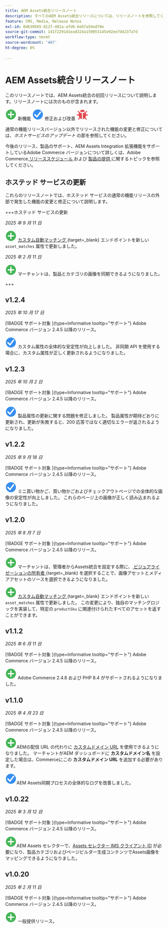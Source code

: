 ```yaml
---
title: AEM Assets統合リリースノート
description: すべてのAEM Assets統合リリースについては、リリースノートを参照してください。
feature: CMS, Media, Release Notes
exl-id: 0d639565-812f-481a-afd6-6e6fa54ed70e
source-git-commit: 141f2291d1ead324a159053145e92ee7d4237a7d
workflow-type: tm+mt
source-wordcount: '467'
ht-degree: 0%

---
```


# AEM Assets統合リリースノート

このリリースノートでは、AEM Assets統合の初回リリースについて説明します。リリースノートには次のものが含まれます。

![ 新機能 ](../assets/new.svg) 新機能
![ 修正された問題 ](../assets/fix.svg) 修正および改善
![ 既知の問題 ](../assets/bug.svg)

通常の機能リリースバージョン以外でリリースされた機能の変更と修正については、_ホストサービスのアップデート_ の節を参照してください。

今後のリリース、製品のサポート、AEM Assets Integration 拡張機能をサポートしているAdobe Commerce バージョンについて詳しくは、Adobe Commerce[ リリーススケジュール ](https://experienceleague.adobe.com/en/docs/commerce-operations/release/planning/schedule) および [ 製品の提供 ](https://experienceleague.adobe.com/en/docs/commerce-operations/release/product-availability) に関するトピックを参照してください。

## ホステッド サービスの更新

これらのリリースノートでは、ホステッド サービスの通常の機能リリースの外部で発生した機能の変更と修正について説明します。

+++ホステッド サービスの更新

_2025 年 9 月 11 日_

![ 新しい問題 ](../assets/new.svg) [ カスタム自動マッチング ](https://experienceleague.adobe.com/en/docs/commerce/aem-assets-integration/synchronize/custom-match){target=_blank} エンドポイントを新しい `asset_matches` 属性で更新しました。

_2025 年 2 月 11 日_

![ 新しい問題 ](../assets/new.svg) マーチャントは、製品とカテゴリの画像を同期できるようになりました。

+++

## v1.2.4

_2025 年 10 月 17 日_

[!BADGE  サポート対象 ]{type=Informative tooltip="サポート"} Adobe Commerce バージョン 2.4.5 以降のリリース。

![ 問題を修正 ](../assets/fix.svg)<!-- Issue ACAP-1155 --> カスタム属性の全体的な安定性が向上しました。 非同期 API を使用する場合に、カスタム属性が正しく更新されるようになりました。

## v1.2.3

_2025 年 10 月 2 日_

[!BADGE  サポート対象 ]{type=Informative tooltip="サポート"} Adobe Commerce バージョン 2.4.5 以降のリリース。

![ 修正された問題 ](../assets/fix.svg)<!-- Issue ACAP-1135 --> 製品属性の更新に関する問題を修正しました。 製品属性が期待どおりに更新され、更新が失敗すると、200 応答ではなく適切なエラーが返されるようになりました。

## v1.2.2

_2025 年 9 月 18 日_

[!BADGE  サポート対象 ]{type=Informative tooltip="サポート"} Adobe Commerce バージョン 2.4.5 以降のリリース。

![ 問題を修正 ](../assets/fix.svg)<!-- Issue ACAP-1110 --> ミニ買い物かご、買い物かごおよびチェックアウトページでの全体的な画像の安定性が向上しました。 これらのページ上の画像が正しく読み込まれるようになりました。

## v1.2.0

_2025 年 8 月 7 日_

[!BADGE  サポート対象 ]{type=Informative tooltip="サポート"} Adobe Commerce バージョン 2.4.5 以降のリリース。

![ 新しい問題 ](../assets/new.svg)<!-- Issue ACAP-1018 --> マーチャントは、管理者からAssets統合を設定する際に、[ ビジュアライゼーションの所有者 ](https://experienceleague.adobe.com/en/docs/commerce/aem-assets-integration/get-started/setup-synchronization){target=_blank} を選択することで、画像アセットとメディアアセットのソースを選択できるようになりました。

![ 新しい問題 ](../assets/new.svg)<!-- Issue ACAP-1078 --> [ カスタム自動マッチング ](https://experienceleague.adobe.com/en/docs/commerce/aem-assets-integration/synchronize/custom-match){target=_blank} エンドポイントを新しい `asset_matches` 属性で更新しました。 この変更により、独自のマッチングロジックを実装して、特定の `productSku` に関連付けられたすべてのアセットを返すことができます。

## v1.1.2

_2025 年 6 月 11 日_

[!BADGE  サポート対象 ]{type=Informative tooltip="サポート"} Adobe Commerce バージョン 2.4.5 以降のリリース。

![ 新規問題 ](../assets/new.svg)<!-- Issue ACAP-1041 --> Adobe Commerce 2.4.8 および PHP 8.4 がサポートされるようになりました。

## v1.1.0

_2025 年 4 月 23 日_

[!BADGE  サポート対象 ]{type=Informative tooltip="サポート"} Adobe Commerce バージョン 2.4.5 以降のリリース。

![ 新しい問題 ](../assets/new.svg)<!-- Issue ACAP-955 -->AEMの配信 URL の代わりに [ カスタムドメイン URL](https://experienceleague.adobe.com/en/docs/commerce/aem-assets-integration/get-started/setup-synchronization#optional-configure-the-custom-domain-url) を使用できるようになりました。 マーチャントがAEM ダッシュボードに **カスタムドメイン名** を設定した場合は、Commerceにこの **カスタムドメイン URL** を追加する必要があります。

![ 問題を修正 ](../assets/fix.svg)<!-- Issue ACAP-987 -->AEM Assets同期プロセスの全体的なログを改善しました。

## v1.0.22

_2025 年 3 月 12 日_

[!BADGE  サポート対象 ]{type=Informative tooltip="サポート"} Adobe Commerce バージョン 2.4.5 以降のリリース。

![ 新しい問題 ](../assets/new.svg)<!-- Issue ACAP-xx -->AEM Assets セレクターで、[Assets セレクター IMS クライアント ID](https://experienceleague.adobe.com/en/docs/commerce/aem-assets-integration/get-started/setup-synchronization) が必要になり、製品カテゴリおよびページビルダー生成コンテンツでAssets画像をマッピングできるようになりました。

## v1.0.20

_2025 年 2 月 11 日_

[!BADGE  サポート対象 ]{type=Informative tooltip="サポート"} Adobe Commerce バージョン 2.4.5 以降のリリース。

![ 新規 ](../assets/new.svg)<!-- Issue ACAP-xx --> 一般提供リリース。
